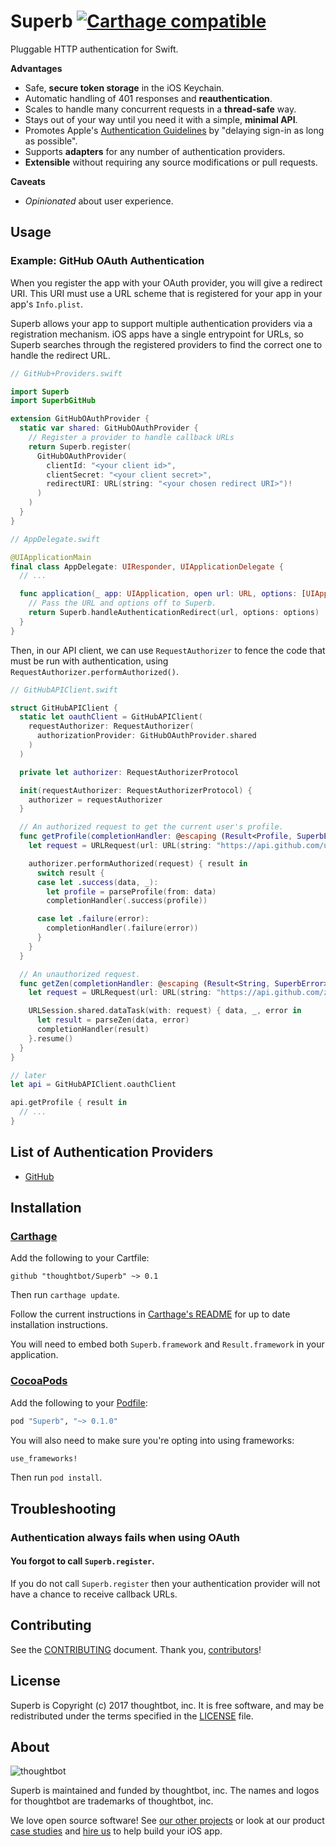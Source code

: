 # Superb [![Carthage compatible](https://img.shields.io/badge/Carthage-compatible-4BC51D.svg?style=flat)](https://github.com/Carthage/Carthage)

Pluggable HTTP authentication for Swift.

**Advantages**

- Safe, **secure token storage** in the iOS Keychain.
- Automatic handling of 401 responses and **reauthentication**.
- Scales to handle many concurrent requests in a **thread-safe** way.
- Stays out of your way until you need it with a simple, **minimal API**.
- Promotes Apple's [Authentication Guidelines][hig] by "delaying sign-in as long as possible".
- Supports **adapters** for any number of authentication providers.
- **Extensible** without requiring any source modifications or pull requests.

**Caveats**

- *Opinionated* about user experience.

[hig]: https://developer.apple.com/ios/human-interface-guidelines/interaction/authentication/

## Usage

### Example: GitHub OAuth Authentication

When you register the app with your OAuth provider, you will give a redirect
URI. This URI must use a URL scheme that is registered for your app in your
app's `Info.plist`.

Superb allows your app to support multiple authentication providers via a
registration mechanism. iOS apps have a single entrypoint for URLs, so Superb
searches through the registered providers to find the correct one to handle the
redirect URL.

```swift
// GitHub+Providers.swift

import Superb
import SuperbGitHub

extension GitHubOAuthProvider {
  static var shared: GitHubOAuthProvider {
    // Register a provider to handle callback URLs
    return Superb.register(
      GitHubOAuthProvider(
        clientId: "<your client id>",
        clientSecret: "<your client secret>",
        redirectURI: URL(string: "<your chosen redirect URI>")!
      )
    )
  }
}
```

```swift
// AppDelegate.swift

@UIApplicationMain
final class AppDelegate: UIResponder, UIApplicationDelegate {
  // ...

  func application(_ app: UIApplication, open url: URL, options: [UIApplicationOpenURLOptionsKey: Any]) -> Bool {
    // Pass the URL and options off to Superb.
    return Superb.handleAuthenticationRedirect(url, options: options)
  }
}
```

Then, in our API client, we can use `RequestAuthorizer` to fence the code that
must be run with authentication, using `RequestAuthorizer.performAuthorized()`.

```swift
// GitHubAPIClient.swift

struct GitHubAPIClient {
  static let oauthClient = GitHubAPIClient(
    requestAuthorizer: RequestAuthorizer(
      authorizationProvider: GitHubOAuthProvider.shared
    )
  )

  private let authorizer: RequestAuthorizerProtocol

  init(requestAuthorizer: RequestAuthorizerProtocol) {
    authorizer = requestAuthorizer
  }

  // An authorized request to get the current user's profile.
  func getProfile(completionHandler: @escaping (Result<Profile, SuperbError>) -> Void) {
    let request = URLRequest(url: URL(string: "https://api.github.com/user")!)

    authorizer.performAuthorized(request) { result in
      switch result {
      case let .success(data, _):
        let profile = parseProfile(from: data)
        completionHandler(.success(profile))

      case let .failure(error):
        completionHandler(.failure(error))
      }
    }
  }

  // An unauthorized request.
  func getZen(completionHandler: @escaping (Result<String, SuperbError>) -> Void) {
    let request = URLRequest(url: URL(string: "https://api.github.com/zen")!)

    URLSession.shared.dataTask(with: request) { data, _, error in
      let result = parseZen(data, error)
      completionHandler(result)
    }.resume()
  }
}

// later
let api = GitHubAPIClient.oauthClient

api.getProfile { result in
  // ...
}
```

## List of Authentication Providers

- [GitHub](https://github.com/thoughtbot/SuperbGitHub)

## Installation

### [Carthage][]

[Carthage]: https://github.com/Carthage/Carthage

Add the following to your Cartfile:

```
github "thoughtbot/Superb" ~> 0.1
```

Then run `carthage update`.

Follow the current instructions in [Carthage's README][carthage-installation]
for up to date installation instructions.

You will need to embed both `Superb.framework` and `Result.framework` in your
application.

[carthage-installation]: https://github.com/Carthage/Carthage#adding-frameworks-to-an-application

### [CocoaPods][]

[CocoaPods]: https://cocoapods.org

Add the following to your [Podfile](https://guides.cocoapods.org/using/the-podfile.html):

```ruby
pod "Superb", "~> 0.1.0"
```

You will also need to make sure you're opting into using frameworks:

```ruby
use_frameworks!
```

Then run `pod install`.

## Troubleshooting

### Authentication always fails when using OAuth

#### You forgot to call `Superb.register`.

If you do not call `Superb.register` then your authentication provider will not
have a chance to receive callback URLs.

## Contributing

See the [CONTRIBUTING] document. Thank you, [contributors]!

[CONTRIBUTING]: CONTRIBUTING.md
[contributors]: https://github.com/thoughtbot/Superb/graphs/contributors

## License

Superb is Copyright (c) 2017 thoughtbot, inc. It is free software, and may be
redistributed under the terms specified in the [LICENSE] file.

[LICENSE]: /LICENSE

## About

![thoughtbot](https://thoughtbot.com/logo.png)

Superb is maintained and funded by thoughtbot, inc. The names and logos for
thoughtbot are trademarks of thoughtbot, inc.

We love open source software! See [our other projects][community] or look at
our product [case studies] and [hire us][hire] to help build your iOS app.

[community]: https://thoughtbot.com/community?utm_source=github
[case studies]: https://thoughtbot.com/work?utm_source=github
[hire]: https://thoughtbot.com/hire-us?utm_source=github
